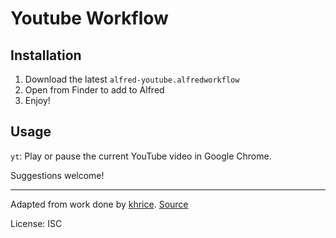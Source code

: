 # Youtube Workflow

## Installation

1. Download the latest `alfred-youtube.alfredworkflow`
2. Open from Finder to add to Alfred
3. Enjoy!

## Usage
`yt`: Play or pause the current YouTube video in Google Chrome.

Suggestions welcome!

----

Adapted from work done by [khrice](https://github.com/khrice). [Source](https://gist.github.com/khrice/10143186)

License: ISC

